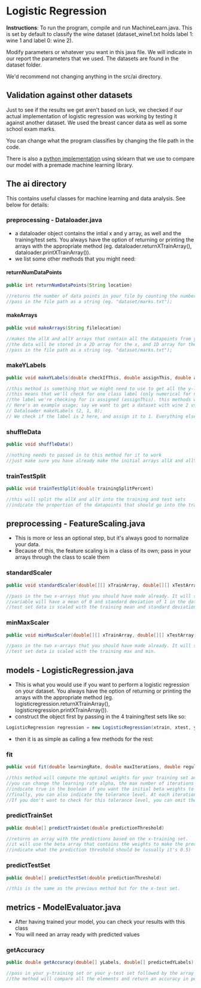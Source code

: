 # Logistic Regression

**Instructions**: To run the program, compile and run MachineLearn.java. This is set by default to classify the wine dataset (dataset_wine1.txt holds label 1: wine 1 and label 0: wine 2).

Modify parameters or whatever you want in this java file. We will indicate in our report the parameters that we used.
The datasets are found in the dataset folder.

We'd recommend not changing anything in the src/ai directory.


## Validation against other datasets

Just to see if the results we get aren't based on luck, we checked if our actual implementation of logistic regression was working by testing it against another dataset.
We used the breast cancer data as well as some school exam marks.

You can change what the program classifies by changing the file path in the code.

There is also a [python implementation](/python_implementation) using sklearn that we use to compare our model with a premade machine learning library.


## The ai directory

This contains useful classes for machine learning and data analysis. See below for details:

### preprocessing - Dataloader.java

- a dataloader object contains the intial x and y array, as well and the training/test sets. You always have the option of returning or printing the arrays with the appropriate method (eg. dataloader.returnXTrainArray(), dataloader.printXTrainArray()).
- we list some other methods that you might need:

#### returnNumDataPoints

```java
public int returnNumDataPoints(String location)

//returns the number of data points in your file by counting the number of lines.
//pass in the file path as a string (eg. "dataset/marks.txt");
```

#### makeArrays

```java
public void makeArrays(String filelocation)

//makes the allX and allY arrays that contain all the datapoints from your dataset.
//the data will be stored in a 2D array for the x, and 1D array for the y.
//pass in the file path as a string (eg. "dataset/marks.txt");
```

### makeYLabels

```java
public void makeYLabels(double checkIfThis, double assignThis, double assignThisOtherwise)

//this method is something that we might need to use to get all the y-labels to ONLY zeroes and ones, for a binary logistic regression.
//this means that we'll check for one class label (only numerical for now!), and all the others get assigned something else (assignThisOtherwise)
//the label we're checking for is assigned (assignThis). this methods works on the allY array ONLY.
// Here's an example usage; say we want to get a dataset with wine 2 vs. other wines (type 1, 3):
// Dataloader makeYLabels (2, 1, 0);
// We check if the label is 2 here, and assign it to 1. Everything else is 0.
```

### shuffleData
```java
public void shuffleData()

//nothing needs to passed in to this method for it to work
//just make sure you have already make the initial arrays allX and allY beforehand
```

### trainTestSplit
```java
public void trainTestSplit(double trainingSplitPercent)

//this will split the allX and allY into the training and test sets
//indicate the proportion of the datapoints that should go into the training set in percentage terms.
```

## preprocessing - FeatureScaling.java
- This is more or less an optional step, but it's always good to normalize your data.
- Because of this, the feature scaling is in a class of its own; pass in your arrays through the class to scale them

### standardScaler
```java
public void standardScaler(double[][] xTrainArray, double[][] xTestArray)

//pass in the two x-arrays that you should have made already. It will scale all values to z-scores, ie. every feature 
//variable will have a mean of 0 and standard deviation of 1 in the dataset.
//test set data is scaled with the training mean and standard deviation.
```
### minMaxScaler
```java
public void minMaxScaler(double[][] xTrainArray, double[][] xTestArray)

//pass in the two x-arrays that you should have made already. It will scale all values to a range in between zero and one.
//test set data is scaled with the training max and min.
```

## models - LogisticRegression.java

- This is what you would use if you want to perform a logistic regression on your dataset. You always have the option of returning or printing the arrays with the appropriate method (eg. logisticregression.returnXTrainArray(), logisticregression.printXTrainArray()).
- construct the object first by passing in the 4 training/test sets like so:
```java
LogisticRegression regression = new LogisticRegression(xtrain, xtest, ytrain, ytest);
```

- then it is as simple as calling a few methods for the rest:

### fit
```java
public void fit(double learningRate, double maxIterations, double regularizationParameter, boolean randomize, double checkforDifference)

//this method will compute the optimal weights for your training set and save them in the beta array.
//you can change the learning rate alpha, the max number of iterations it should run for, how much regularization you want.
//indicate true in the boolean if you want the initial beta weights to be assigned random values from 0 to 1.
//finally, you can also indicate the tolerance level. At each iteration of the gradient descent, the difference is calculated between //each element of the beta array and value it had before. If all of the differences are below your tolerance level, the loop is //terminated.
//If you don't want to check for this tolerance level, you can omit the checkForDifference variable while calling the method, and it //will still work.
```

### predictTrainSet
```java
public double[] predictTrainSet(double predictionThreshold)

//returns an array with the predictions based on the x-training set.
//it will use the beta array that contains the weights to make the prediction, so make sure you did the gradient descent already.
//indicate what the prediction threshold should be (usually it's 0.5)
```

### predictTestSet
```java
public double[] predictTestSet(double predictionThreshold)

//this is the same as the previous method but for the x-test set.
```

## metrics - ModelEvaluator.java

- After having trained your model, you can check your results with this class
- You will need an array ready with predicted values

### getAccuracy
```java
public double getAccuracy(double[] yLabels, double[] predictedYLabels)

//pass in your y-training set or your y-test set followed by the array that has the predictions in it.
//the method will compare all the elements and return an accuracy in percentage form
```



